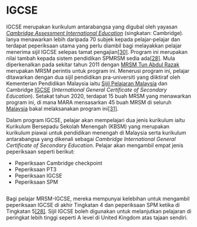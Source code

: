 # IGCSE

IGCSE merupakan kurikulum antarabangsa yang digubal oleh yayasan [_Cambridge Assessment International Education_](https://ms.wikipedia.org/w/index.php?title=Cambridge\_Assessment\_International\_Education\&action=edit\&redlink=1) (singkatan: Cambridge). Ianya menawarkan lebih daripada 70 subjek kepada pelajar-pelajar dan terdapat peperiksaan utama yang perlu diambil bagi melayakkan pelajar menerima sijil IGCSE selepas tamat pengajian[\[30\]](https://ms.wikipedia.org/wiki/Maktab\_Rendah\_Sains\_MARA#cite\_note-igsce-30). Program ini merupakan nilai tambah kepada sistem pendidikan SPMRSM sedia ada[\[28\]](https://ms.wikipedia.org/wiki/Maktab\_Rendah\_Sains\_MARA#cite\_note-prospektus-2020-28). Mula diperkenalkan pada sekitar tahun 2011 dengan [MRSM Tun Abdul Razak](https://ms.wikipedia.org/wiki/Maktab\_Rendah\_Sains\_MARA\_Tun\_Abdul\_Razak) merupakan MRSM perintis untuk program ini. Menerusi program ini, pelajar ditawarkan dengan dua sijil pendidikan pra-universiti yang diiktiraf oleh Kementerian Pendidikan Malaysia iaitu [Sijil Pelajaran Malaysia](https://ms.wikipedia.org/wiki/Sijil\_Pelajaran\_Malaysia) dan Cambridge [IGCSE](https://ms.wikipedia.org/w/index.php?title=IGCSE\&action=edit\&redlink=1) (_International General Certificate of Secondary Education_). Setakat tahun 2020, terdapat 15 buah MRSM yang menawarkan program ini, di mana MARA mensasarkan 45 buah MRSM di seluruh [Malaysia](https://ms.wikipedia.org/wiki/Malaysia) bakal melaksanakan program ini[\[31\]](https://ms.wikipedia.org/wiki/Maktab\_Rendah\_Sains\_MARA#cite\_note-igcse-31).

Dalam program IGCSE, pelajar akan mempelajari dua jenis kurikulum iaitu Kurikulum Bersepadu Sekolah Menengah (KBSM) yang merupakan kurikulum piawai untuk pendidikan menengah di Malaysia serta kurikulum antarabangsa yang dikenali sebagai _Cambridge International General Certificate of Secondary Education_. Pelajar akan mengambil empat jenis peperiksaan seperti berikut:

* Peperiksaan Cambridge checkpoint
* Peperiksaan PT3
* Peperiksaan IGCSE
* Peperiksaan SPM



<figure><img src="http://langkawi.mrsm.edu.my/data/akademik/khas-igcse/khas-igcse-prog1-text.jpg" alt=""><figcaption></figcaption></figure>

Bagi pelajar MRSM-IGCSE, mereka mempunyai kelebihan untuk mengambil peperiksaan IGCSE di akhir Tingkatan 4 dan peperiksaan SPM ketika di Tingkatan 5[\[28\]](https://ms.wikipedia.org/wiki/Maktab\_Rendah\_Sains\_MARA#cite\_note-prospektus-2020-28). Sijil IGCSE boleh digunakan untuk melanjutkan pelajaran di peringkat lebih tinggi seperti A level di United Kingdom atas tajaan sendiri.
